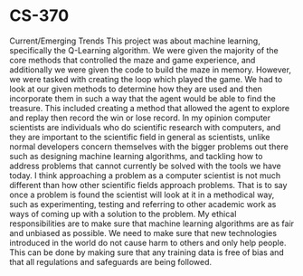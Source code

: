 # CS-370
Current/Emerging Trends
This project was about machine learning, specifically the Q-Learning algorithm. We were given the majority of the core methods that controlled the maze and game experience, and additionally we were given the code to build the maze in memory. However, we were tasked with creating the loop which played the game. We had to look at our given methods to determine how they are used and then incorporate them in such a way that the agent would be able to find the treasure. This included creating a method that allowed the agent to explore and replay then record the win or lose record.
In my opinion computer scientists are individuals who do scientific research with computers, and they are important to the scientific field in general as scientists, unlike normal developers concern themselves with the bigger problems out there such as designing machine learning algorithms, and tackling how to address problems that cannot currently be solved with the tools we have today.
I think approaching a problem as a computer scientist is not much different than how other scientific fields approach problems. That is to say once a problem is found the scientist will look at it in a methodical way, such as experimenting, testing and referring to other academic work as ways of coming up with a solution to the problem.
My ethical responsibilities are to make sure that machine learning algorithms are as fair and unbiased as possible. We need to make sure that new technologies introduced in the world do not cause harm to others and only help people. This can be done by making sure that any training data is free of bias and that all regulations and safeguards are being followed.
